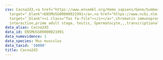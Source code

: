 ```yaml
---
csv: Cacna2d3,<a href="https://www.ensembl.org/Homo_sapiens/Gene/Summary?db=core;g=ENSMUSG00000021991"
  target="_blank">ENSMUSG00000021991</a>,<a href="https://www.ncbi.nlm.nih.gov/pubmed/25450459"
  target="_blank"><i class="fas fa-file"></i></a>",chromatin immunoprecipitation assay,direct
  interaction,prime adult stage, testis, Spermatocyte,,,transcriptional regulation,
data_alias: Cacna2d3
data_id: ENSMUSG00000021991
data_numevidence: 1
data_species: Mus musculus
data_taxid: '10090'
title: Cacna2d3
---
```

